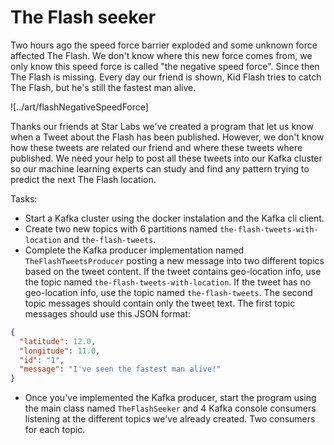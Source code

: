 # The Flash seeker

Two hours ago the speed force barrier exploded and some unknown force affected The Flash. We don't know where this new force comes from, we only know this speed force is called "the negative speed force". Since then The Flash is missing. Every day our friend is shown, Kid Flash tries to catch The Flash, but he's still the fastest man alive.

![../art/flashNegativeSpeedForce]

Thanks our friends at Star Labs we've created a program that let us know when a Tweet about the Flash has been published. However, we don't know how these tweets are related our friend and where these tweets where published. We need your help to post all these tweets into our Kafka cluster so our machine learning experts can study and find any pattern trying to predict the next The Flash location.

Tasks:

* Start a Kafka cluster using the docker instalation and the Kafka cli client.
* Create two new topics with 6 partitions named ``the-flash-tweets-with-location`` and ``the-flash-tweets``.
* Complete the Kafka producer implementation named ``TheFlashTweetsProducer`` posting a new message into two different topics based on the tweet content. If the tweet contains geo-location info, use the topic named ``the-flash-tweets-with-location``. If the tweet has no geo-location info, use the topic named ``the-flash-tweets``. The second topic messages should contain only the tweet text. The first topic messages should use this JSON format:

```json
{
  "latitude": 12.0,
  "longitude": 11.0,
  "id": "1",
  "message": "I've seen the fastest man alive!"
}
```
* Once you've implemented the Kafka producer, start the program using the main class named ``TheFlashSeeker`` and 4 Kafka console consumers listening at the different topics we've already created. Two consumers for each topic.

